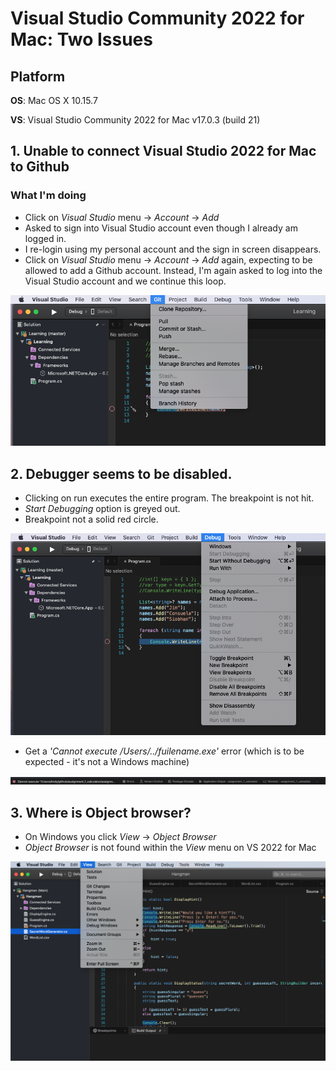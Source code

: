 # Visual Studio Community 2022 for Mac: Two Issues

## Platform 
**OS**: Mac OS X 10.15.7

**VS**: Visual Studio Community 2022 for Mac v17.0.3 (build 21)


## 1. Unable to connect Visual Studio 2022 for Mac to Github
### What I'm doing
* Click on *Visual Studio* menu -> *Account* -> *Add*
* Asked to sign into Visual Studio account even though I already am logged in.
* I re-login using my personal account and the sign in screen disappears.
* Click on *Visual Studio* menu -> *Account* -> *Add* again, expecting to be allowed to add a Github account. Instead, I'm again asked to log into the Visual Studio account and we continue this loop.

![Image](https://github.com/frankenwino/VS2022-Issues/blob/main/Git%20menu.png)

## 2. Debugger seems to be disabled.
* Clicking on run executes the entire program. The breakpoint is not hit.
* *Start Debugging* option is greyed out.
* Breakpoint not a solid red circle.

![Image](https://github.com/frankenwino/VS2022-Issues/blob/main/Debug%20menu.png)
* Get a *'Cannot execute /Users/../fuilename.exe'* error (which is to be expected - it's not a Windows machine)

![Image](https://github.com/frankenwino/VS2022-Issues/blob/main/Cannot%20Execute.png)

## 3. Where is Object browser?
* On Windows you click *View* -> *Object Browser*
* *Object Browser* is not found within the *View* menu on VS 2022 for Mac

![Image](https://github.com/frankenwino/VS2022-Issues/blob/7c29d516bb5658345d640bd0acc0651466869ca5/Object%20Browser%20Missing.png)
